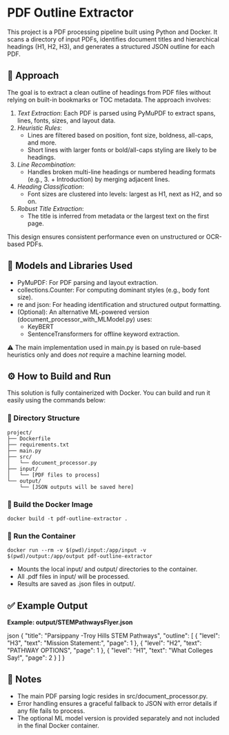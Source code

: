 # PDF Outline Extractor

This project is a PDF processing pipeline built using Python and Docker. It scans a directory of input PDFs, identifies document titles and hierarchical headings (H1, H2, H3), and generates a structured JSON outline for each PDF.

## 📌 Approach

The goal is to extract a clean outline of headings from PDF files without relying on built-in bookmarks or TOC metadata. The approach involves:

1. *Text Extraction*: Each PDF is parsed using PyMuPDF to extract spans, lines, fonts, sizes, and layout data.
2. *Heuristic Rules*:
   - Lines are filtered based on position, font size, boldness, all-caps, and more.
   - Short lines with larger fonts or bold/all-caps styling are likely to be headings.
3. *Line Recombination*:
   - Handles broken multi-line headings or numbered heading formats (e.g., 3. + Introduction) by merging adjacent lines.
4. *Heading Classification*:
   - Font sizes are clustered into levels: largest as H1, next as H2, and so on.
5. *Robust Title Extraction*:
   - The title is inferred from metadata or the largest text on the first page.

This design ensures consistent performance even on unstructured or OCR-based PDFs.

## 🧠 Models and Libraries Used

- PyMuPDF: For PDF parsing and layout extraction.
- collections.Counter: For computing dominant styles (e.g., body font size).
- re and json: For heading identification and structured output formatting.
- (Optional): An alternative ML-powered version (document_processor_with_MLModel.py) uses:
  - KeyBERT
  - SentenceTransformers for offline keyword extraction.

⚠ The main implementation used in main.py is based on rule-based heuristics only and does *not* require a machine learning model.

## ⚙ How to Build and Run

This solution is fully containerized with Docker. You can build and run it easily using the commands below:

### 📁 Directory Structure

```
project/
├── Dockerfile
├── requirements.txt
├── main.py
├── src/
│   └── document_processor.py
├── input/
│   └── [PDF files to process]
└── output/
    └── [JSON outputs will be saved here]
```

### 🧪 Build the Docker Image

```
docker build -t pdf-outline-extractor .
```

### 🚀 Run the Container

```
docker run --rm -v $(pwd)/input:/app/input -v $(pwd)/output:/app/output pdf-outline-extractor
```

- Mounts the local input/ and output/ directories to the container.
- All .pdf files in input/ will be processed.
- Results are saved as .json files in output/.

## ✅ Example Output

**Example: output/STEMPathwaysFlyer.json**

json
{
  "title": "Parsippany -Troy Hills STEM Pathways",
  "outline": [
    {
      "level": "H3",
      "text": "Mission Statement:",
      "page": 1
    },
    {
      "level": "H2",
      "text": "PATHWAY OPTIONS",
      "page": 1
    },
    {
      "level": "H1",
      "text": "What Colleges Say!",
      "page": 2
    }
  ]
}


## 🧩 Notes

- The main PDF parsing logic resides in src/document_processor.py.
- Error handling ensures a graceful fallback to JSON with error details if any file fails to process.
- The optional ML model version is provided separately and not included in the final Docker container.